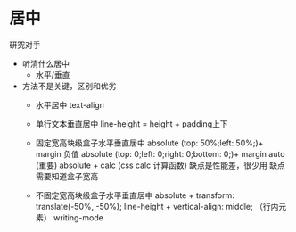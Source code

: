 # 居中
研究对手
- 听清什么居中
    - 水平/垂直
- 方法不是关键，区别和优劣
    - 水平居中 text-align
    - 单行文本垂直居中 line-height = height + padding上下
    - 固定宽高块级盒子水平垂直居中 
        absolute (top: 50%;left: 50%;)+ margin 负值
        absolute (top: 0;left: 0;right: 0;bottom: 0;)+ margin auto (重要)
        absolute + calc (css calc 计算函数) 缺点是性能差，很少用
        缺点需要知道盒子宽高
        
    - 不固定宽高块级盒子水平垂直居中 
        absolute + transform: translate(-50%, -50%);
        line-height + vertical-align: middle; （行内元素）
        writing-mode





